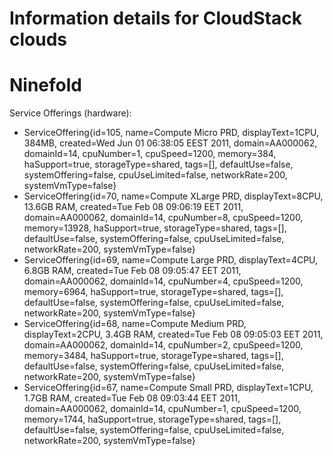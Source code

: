 Information details for CloudStack clouds
=========================================

Ninefold
========

Service Offerings (hardware):

* ServiceOffering{id=105, name=Compute Micro PRD, displayText=1CPU, 384MB, created=Wed Jun 01 06:38:05 EEST 2011, domain=AA000062, domainId=14, cpuNumber=1, cpuSpeed=1200, memory=384, haSupport=true, storageType=shared, tags=[], defaultUse=false, systemOffering=false, cpuUseLimited=false, networkRate=200, systemVmType=false}
* ServiceOffering{id=70, name=Compute XLarge PRD, displayText=8CPU, 13.6GB RAM, created=Tue Feb 08 09:06:19 EET 2011, domain=AA000062, domainId=14, cpuNumber=8, cpuSpeed=1200, memory=13928, haSupport=true, storageType=shared, tags=[], defaultUse=false, systemOffering=false, cpuUseLimited=false, networkRate=200, systemVmType=false}
* ServiceOffering{id=69, name=Compute Large PRD, displayText=4CPU, 6.8GB RAM, created=Tue Feb 08 09:05:47 EET 2011, domain=AA000062, domainId=14, cpuNumber=4, cpuSpeed=1200, memory=6964, haSupport=true, storageType=shared, tags=[], defaultUse=false, systemOffering=false, cpuUseLimited=false, networkRate=200, systemVmType=false}
* ServiceOffering{id=68, name=Compute Medium PRD, displayText=2CPU, 3.4GB RAM, created=Tue Feb 08 09:05:03 EET 2011, domain=AA000062, domainId=14, cpuNumber=2, cpuSpeed=1200, memory=3484, haSupport=true, storageType=shared, tags=[], defaultUse=false, systemOffering=false, cpuUseLimited=false, networkRate=200, systemVmType=false}
* ServiceOffering{id=67, name=Compute Small PRD, displayText=1CPU, 1.7GB RAM, created=Tue Feb 08 09:03:44 EET 2011, domain=AA000062, domainId=14, cpuNumber=1, cpuSpeed=1200, memory=1744, haSupport=true, storageType=shared, tags=[], defaultUse=false, systemOffering=false, cpuUseLimited=false, networkRate=200, systemVmType=false}

